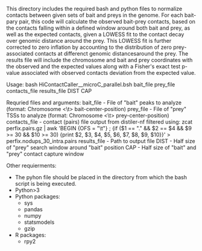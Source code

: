 This directory includes the required bash and python files to normalize contacts between given sets of bait and preys in the genome. 
For each bait-pary pair, this code will calculate the observed bait-prey contacts, based on the contacts falling within a defined window
around both bait and prey, as well as the expected contacts, given a LOWESS fit to the contact decay over genomic distance around the prey.
This LOWESS fit is further corrected to zero inflation by accounting to the distribution of zero prey-associated contacts at differenct
genomic distancesaround the prey. The results file will include the chromosome and bait and prey coordinates with the observed and the expected
values along with a Fisher's exact test p-value associated with observed contacts deviation from the expected value.

Usage:
bash HiContactCaller__microC_parallel.bsh bait_file prey_file contacts_file results_file DIST CAP

Requried files and arguments:
bait_file - File of "bait" peaks to analyze (format: Chromosome <\t> bait-center-position)
prey_file - File of "prey" TSSs to analyze (format: Chromosome <\t> prey-center-position)
contacts_file - contact (pairs) file output from distiler-nf filtered using: zcat perfix.pairs.gz | awk 'BEGIN {OFS = "\t"} ; {if ($1 == "." && $2 == $4 && $9 >= 30 && $10 >= 30) {print $2, $3, $4, $5, $6, $7, $8, $9, $10}}' > perfix.nodups_30_intra.pairs
results_file - Path to output file
DIST - Half size of "prey" search window around "bait" position
CAP - Half size of "bait" and "prey" contact capture window

Other requierments:
- The pyhon file should be placed in the directory from which the bash script is being executed.
- Python>3
- Python packages:
  * sys
  * pandas
  * numpy
  * statsmodels
  * gzip
- R packages:
  * rpy2
